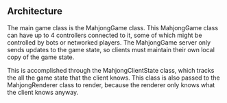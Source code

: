 
## Architecture

The main game class is the MahjongGame class. This MahjongGame class
can have up to 4 controllers connected to it, some of which might be
controlled by bots or networked players. The MahjongGame server
only sends updates to the game state, so clients must maintain
their own local copy of the game state.

This is accomplished through the MahjongClientState class, which
tracks the all the game state that the client knows. This class
is also passed to the MahjongRenderer class to render, because
the renderer only knows what the client knows anyway.